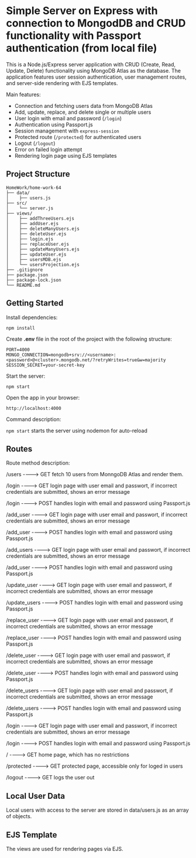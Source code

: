 # Simple Server on Express with connection to MongodDB and CRUD functionality with Passport authentication (from local file)

This is a Node.js/Express server application with  CRUD (Create, Read, Update, Delete) functionality using MongoDB Atlas as the database. The application features user session authentication, user management routes, and server-side rendering with EJS templates.

Main features:

- Connection and fetching users data from MongoDB Atlas
- Add, update, replace, and delete single or multiple users
- User login with email and password (`/login`) 
- Authentication using Passport.js
- Session management with `express-session`
- Protected route (`/protected`) for authenticated users
- Logout (`/logout`)
- Error on failed login attempt
- Rendering login page using EJS templates

## Project Structure
```
HomeWork/home-work-64  
├── data/    
│    ├── users.js    
├── src/    
│    └── server.js    
├── views/   
│    ├── addThreeUsers.ejs
│    ├── addUser.ejs
│    ├── deleteManyUsers.ejs
│    ├── deleteUser.ejs
│    ├── login.ejs
│    ├── replaceUser.ejs
│    ├── updateManyUsers.ejs
│    ├── updateUser.ejs
│    ├── usersMDB.ejs
│    └── usersProjection.ejs      
├── .gitignore     
├── package.json     
├── package-lock.json     
└── README.md     
```

## Getting Started

Install dependencies:

`npm install`

Create **.env** file in the root of the project with the following structure:
```
PORT=4000
MONGO_CONNECTION=mongodb+srv://<username>:<password>@<cluster>.mongodb.net/?retryWrites=true&w=majority
SESSION_SECRET=your-secret-key
```

Start the server:

`npm start`

Open the app in your browser:

`http://localhost:4000`

Command	description:

`npm start`	starts the server using nodemon for auto-reload

## Routes
Route	method description:

/users	 ----> GET fetch 10 users from MonngoDB Atlas and render them.

/login	 ----> GET login page with user email and passwort, if incorrect credentials are submitted, shows an error message

/login	 ----> POST handles login with email and password using Passport.js

/add_user	 ----> GET login page with user email and passwort, if incorrect credentials are submitted, shows an error message

/add_user	 ----> POST handles login with email and password using Passport.js

/add_users	 ----> GET login page with user email and passwort, if incorrect credentials are submitted, shows an error message

/add_user	 ----> POST handles login with email and password using Passport.js

/update_user	 ----> GET login page with user email and passwort, if incorrect credentials are submitted, shows an error message

/update_users	 ----> POST handles login with email and password using Passport.js

/replace_user	 ----> GET login page with user email and passwort, if incorrect credentials are submitted, shows an error message

/replace_user	 ----> POST handles login with email and password using Passport.js

/delete_user	 ----> GET login page with user email and passwort, if incorrect credentials are submitted, shows an error message

/delete_user	 ----> POST handles login with email and password using Passport.js

/delete_users	 ----> GET login page with user email and passwort, if incorrect credentials are submitted, shows an error message

/delete_users	 ----> POST handles login with email and password using Passport.js

/login	 ----> GET login page with user email and passwort, if incorrect credentials are submitted, shows an error message

/login	 ----> POST handles login with email and password using Passport.js

/	 ----> GET home page, which has no restrictions

/protected  ----> GET protected page, accessible only for loged in users

/logout ----> GET	logs the user out


## Local User Data

Local users with access to the server are stored in data/users.js as an array of objects.


## EJS Template

The views are used for rendering pages via EJS.
